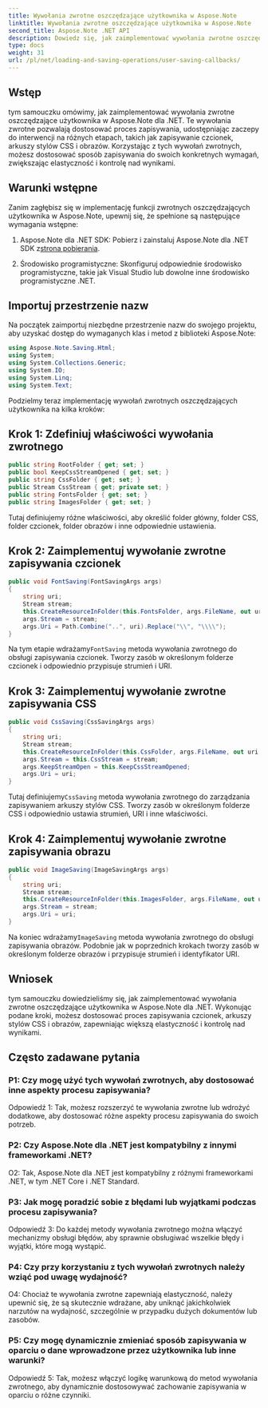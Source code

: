 ```yaml
---
title: Wywołania zwrotne oszczędzające użytkownika w Aspose.Note
linktitle: Wywołania zwrotne oszczędzające użytkownika w Aspose.Note
second_title: Aspose.Note .NET API
description: Dowiedz się, jak zaimplementować wywołania zwrotne oszczędzające użytkownika w Aspose.Note dla .NET, aby dostosować zapisywanie czcionek, CSS i obrazów.
type: docs
weight: 31
url: /pl/net/loading-and-saving-operations/user-saving-callbacks/
---
```

## Wstęp

tym samouczku omówimy, jak zaimplementować wywołania zwrotne oszczędzające użytkownika w Aspose.Note dla .NET. Te wywołania zwrotne pozwalają dostosować proces zapisywania, udostępniając zaczepy do interwencji na różnych etapach, takich jak zapisywanie czcionek, arkuszy stylów CSS i obrazów. Korzystając z tych wywołań zwrotnych, możesz dostosować sposób zapisywania do swoich konkretnych wymagań, zwiększając elastyczność i kontrolę nad wynikami.

## Warunki wstępne

Zanim zagłębisz się w implementację funkcji zwrotnych oszczędzających użytkownika w Aspose.Note, upewnij się, że spełnione są następujące wymagania wstępne:

1.  Aspose.Note dla .NET SDK: Pobierz i zainstaluj Aspose.Note dla .NET SDK z[strona pobierania](https://releases.aspose.com/note/net/).
   
2. Środowisko programistyczne: Skonfiguruj odpowiednie środowisko programistyczne, takie jak Visual Studio lub dowolne inne środowisko programistyczne .NET.

## Importuj przestrzenie nazw

Na początek zaimportuj niezbędne przestrzenie nazw do swojego projektu, aby uzyskać dostęp do wymaganych klas i metod z biblioteki Aspose.Note:

```csharp
using Aspose.Note.Saving.Html;
using System;
using System.Collections.Generic;
using System.IO;
using System.Linq;
using System.Text;
```

Podzielmy teraz implementację wywołań zwrotnych oszczędzających użytkownika na kilka kroków:

## Krok 1: Zdefiniuj właściwości wywołania zwrotnego

```csharp
public string RootFolder { get; set; }
public bool KeepCssStreamOpened { get; set; }
public string CssFolder { get; set; }
public Stream CssStream { get; private set; }
public string FontsFolder { get; set; }
public string ImagesFolder { get; set; }
```

Tutaj definiujemy różne właściwości, aby określić folder główny, folder CSS, folder czcionek, folder obrazów i inne odpowiednie ustawienia.

## Krok 2: Zaimplementuj wywołanie zwrotne zapisywania czcionek

```csharp
public void FontSaving(FontSavingArgs args)
{
    string uri;
    Stream stream;
    this.CreateResourceInFolder(this.FontsFolder, args.FileName, out uri, out stream);
    args.Stream = stream;
    args.Uri = Path.Combine("..", uri).Replace("\\", "\\\\");
}
```

 Na tym etapie wdrażamy`FontSaving` metoda wywołania zwrotnego do obsługi zapisywania czcionek. Tworzy zasób w określonym folderze czcionek i odpowiednio przypisuje strumień i URI.

## Krok 3: Zaimplementuj wywołanie zwrotne zapisywania CSS

```csharp
public void CssSaving(CssSavingArgs args)
{
    string uri;
    Stream stream;
    this.CreateResourceInFolder(this.CssFolder, args.FileName, out uri, out stream);
    args.Stream = this.CssStream = stream;
    args.KeepStreamOpen = this.KeepCssStreamOpened;
    args.Uri = uri;
}
```

 Tutaj definiujemy`CssSaving` metoda wywołania zwrotnego do zarządzania zapisywaniem arkuszy stylów CSS. Tworzy zasób w określonym folderze CSS i odpowiednio ustawia strumień, URI i inne właściwości.

## Krok 4: Zaimplementuj wywołanie zwrotne zapisywania obrazu

```csharp
public void ImageSaving(ImageSavingArgs args)
{
    string uri;
    Stream stream;
    this.CreateResourceInFolder(this.ImagesFolder, args.FileName, out uri, out stream);
    args.Stream = stream;
    args.Uri = uri;
}
```

 Na koniec wdrażamy`ImageSaving` metoda wywołania zwrotnego do obsługi zapisywania obrazów. Podobnie jak w poprzednich krokach tworzy zasób w określonym folderze obrazów i przypisuje strumień i identyfikator URI.

## Wniosek

tym samouczku dowiedzieliśmy się, jak zaimplementować wywołania zwrotne oszczędzające użytkownika w Aspose.Note dla .NET. Wykonując podane kroki, możesz dostosować proces zapisywania czcionek, arkuszy stylów CSS i obrazów, zapewniając większą elastyczność i kontrolę nad wynikami.

## Często zadawane pytania

### P1: Czy mogę użyć tych wywołań zwrotnych, aby dostosować inne aspekty procesu zapisywania?

Odpowiedź 1: Tak, możesz rozszerzyć te wywołania zwrotne lub wdrożyć dodatkowe, aby dostosować różne aspekty procesu zapisywania do swoich potrzeb.

### P2: Czy Aspose.Note dla .NET jest kompatybilny z innymi frameworkami .NET?

O2: Tak, Aspose.Note dla .NET jest kompatybilny z różnymi frameworkami .NET, w tym .NET Core i .NET Standard.

### P3: Jak mogę poradzić sobie z błędami lub wyjątkami podczas procesu zapisywania?

Odpowiedź 3: Do każdej metody wywołania zwrotnego można włączyć mechanizmy obsługi błędów, aby sprawnie obsługiwać wszelkie błędy i wyjątki, które mogą wystąpić.

### P4: Czy przy korzystaniu z tych wywołań zwrotnych należy wziąć pod uwagę wydajność?

O4: Chociaż te wywołania zwrotne zapewniają elastyczność, należy upewnić się, że są skutecznie wdrażane, aby uniknąć jakichkolwiek narzutów na wydajność, szczególnie w przypadku dużych dokumentów lub zasobów.

### P5: Czy mogę dynamicznie zmieniać sposób zapisywania w oparciu o dane wprowadzone przez użytkownika lub inne warunki?

Odpowiedź 5: Tak, możesz włączyć logikę warunkową do metod wywołania zwrotnego, aby dynamicznie dostosowywać zachowanie zapisywania w oparciu o różne czynniki.
